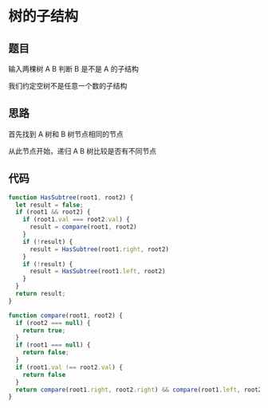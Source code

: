 # 树的子结构

## 题目

输入两棵树 A B 判断 B 是不是 A 的子结构

我们约定空树不是任意一个数的子结构

## 思路

首先找到 A 树和 B 树节点相同的节点

从此节点开始，递归 A B 树比较是否有不同节点

## 代码

```javascript
function HasSubtree(root1, root2) {
  let result = false;
  if (root1 && root2) {
    if (root1.val === root2.val) {
      result = compare(root1, root2)
    }
    if (!result) {
      result = HasSubtree(root1.right, root2)
    }
    if (!result) {
      result = HasSubtree(root1.left, root2)
    }
  }
  return result;
}

function compare(root1, root2) {
  if (root2 === null) {
    return true;
  }
  if (root1 === null) {
    return false;
  }
  if (root1.val !== root2.val) {
    return false
  }
  return compare(root1.right, root2.right) && compare(root1.left, root2.left)
}
```
